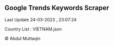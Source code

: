

## Google Trends Keywords Scraper 
 
Last Update 24-03-2023 , 23:07:24

Country List :
VIETNAM.json



© Abdul Muttaqin 
